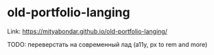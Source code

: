 # old-portfolio-langing

Link: https://mityabondar.github.io/old-portfolio-langing/

TODO: переверстать на современный лад (a11y, px to rem and more)
